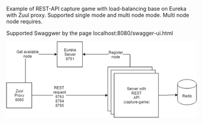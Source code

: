 Example of REST-API capture game with load-balancing base on Eureka with Zuul proxy.
Supported single mode and multi node mode. Multi node node requires.

Supported Swaggwer by the page localhost:8080/swagger-ui.html

![Architecture](https://github.com/technokratos/zuul-eureka-rest-example/blob/master/doc/zuul-eureka-rest.png)

